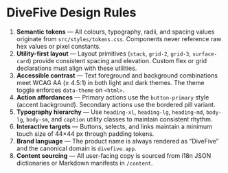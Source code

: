 # DiveFive Design Rules

1. **Semantic tokens** — All colours, typography, radii, and spacing values originate from `src/styles/tokens.css`. Components never reference raw hex values or pixel constants.
2. **Utility-first layout** — Layout primitives (`stack`, `grid-2`, `grid-3`, `surface-card`) provide consistent spacing and elevation. Custom flex or grid declarations must align with these utilities.
3. **Accessible contrast** — Text foreground and background combinations meet WCAG AA (≥ 4.5:1) in both light and dark themes. The theme toggle enforces `data-theme` on `<html>`.
4. **Action affordances** — Primary actions use the `button-primary` style (accent background). Secondary actions use the bordered pill variant.
5. **Typography hierarchy** — Use `heading-xl`, `heading-lg`, `heading-md`, `body-lg`, `body-sm`, and `caption` utility classes to maintain consistent rhythm.
6. **Interactive targets** — Buttons, selects, and links maintain a minimum touch size of 44×44 px through padding tokens.
7. **Brand language** — The product name is always rendered as “DiveFive” and the canonical domain is `divefive.app`.
8. **Content sourcing** — All user-facing copy is sourced from i18n JSON dictionaries or Markdown manifests in `/content`.
